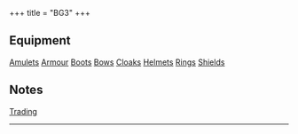+++
title = "BG3"
+++

## Equipment

[Amulets](amulets/)
[Armour](armour/)
[Boots](boots/)
[Bows](bows/)
[Cloaks](cloaks/)
[Helmets](helmets/)
[Rings](rings/)
[Shields](shields/)

## Notes

[Trading](trading/)


---
